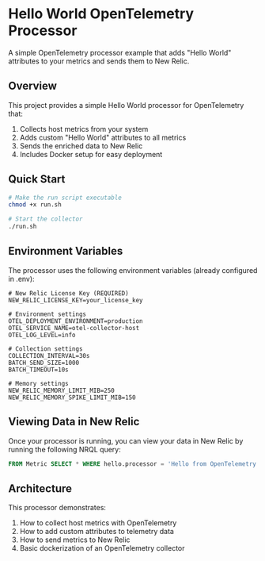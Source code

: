 # Hello World OpenTelemetry Processor

A simple OpenTelemetry processor example that adds "Hello World" attributes to your metrics and sends them to New Relic.

## Overview

This project provides a simple Hello World processor for OpenTelemetry that:

1. Collects host metrics from your system
2. Adds custom "Hello World" attributes to all metrics
3. Sends the enriched data to New Relic
4. Includes Docker setup for easy deployment

## Quick Start

```bash
# Make the run script executable
chmod +x run.sh

# Start the collector
./run.sh
```

## Environment Variables

The processor uses the following environment variables (already configured in .env):

```
# New Relic License Key (REQUIRED)
NEW_RELIC_LICENSE_KEY=your_license_key

# Environment settings
OTEL_DEPLOYMENT_ENVIRONMENT=production
OTEL_SERVICE_NAME=otel-collector-host
OTEL_LOG_LEVEL=info

# Collection settings
COLLECTION_INTERVAL=30s
BATCH_SEND_SIZE=1000
BATCH_TIMEOUT=10s

# Memory settings
NEW_RELIC_MEMORY_LIMIT_MIB=250
NEW_RELIC_MEMORY_SPIKE_LIMIT_MIB=150
```

## Viewing Data in New Relic

Once your processor is running, you can view your data in New Relic by running the following NRQL query:

```sql
FROM Metric SELECT * WHERE hello.processor = 'Hello from OpenTelemetry!'
```

## Architecture

This processor demonstrates:

1. How to collect host metrics with OpenTelemetry
2. How to add custom attributes to telemetry data
3. How to send metrics to New Relic
4. Basic dockerization of an OpenTelemetry collector